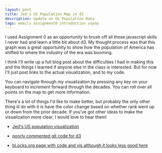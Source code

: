 ```yaml
---
layout: post
title: Jed's US Population Map in d3
description: Update on US Population Data
tags: emails assignment0 introduction uspop
---
```


I used Assignment 0 as an opportunity to brush off all those
javascript skills I never had and learn a little bit about d3.
My thought process was that this graph was a great opportunity
to show how the population of America has shifted to where the
industry of the era was booming.

I think I'll write up a full blog post about the difficulties I
had in making this and the things I learned if anyone else in the
class is interested. But for now I'll just post links to the actual
visualization, and to my code.

You can navigate through my visualization by pressing any key on your
keyboard to increment forward through the decades. You can roll over
all points on the map to get more information.

There's a lot of things I'd like to make better, but probably
the only other thing ill do with it is have the color
change based on whether rank went up or down from the prior decade.
If you've got other ideas to make the visualization more clear, I would
love to hear them!

+ [Jed's US population visualization](http://bl.ocks.org/JedIV/raw/8909433/)

+ [poorly commented git code for d3](https://github.com/JedIV/edav/tree/uspop/projects/popgraph/d3_map_of_citypop.html) 

+ [bl.ocks.org page with code and vis although it looks less good here](http://bl.ocks.org/JedIV/8909433)
